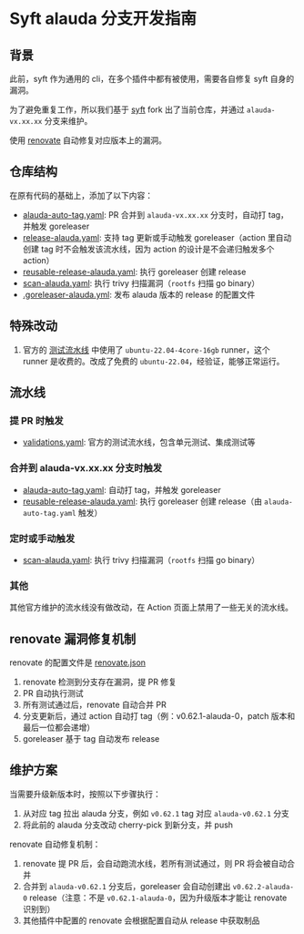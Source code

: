 # Syft alauda 分支开发指南

## 背景

此前，syft 作为通用的 cli，在多个插件中都有被使用，需要各自修复 syft 自身的漏洞。

为了避免重复工作，所以我们基于 [syft](https://github.com/anchore/syft.git) fork 出了当前仓库，并通过 `alauda-vx.xx.xx` 分支来维护。

使用 [renovate](https://gitlab-ce.alauda.cn/devops/tech-research/renovate/-/blob/main/docs/quick-start/0002-quick-start.md) 自动修复对应版本上的漏洞。

## 仓库结构

在原有代码的基础上，添加了以下内容：

- [alauda-auto-tag.yaml](./.github/workflows/alauda-auto-tag.yaml): PR 合并到 `alauda-vx.xx.xx` 分支时，自动打 tag，并触发 goreleaser
- [release-alauda.yaml](./.github/workflows/release-alauda.yaml): 支持 tag 更新或手动触发 goreleaser（action 里自动创建 tag 时不会触发该流水线，因为 action 的设计是不会递归触发多个 action）
- [reusable-release-alauda.yaml](./.github/workflows/reusable-release-alauda.yaml): 执行 goreleaser 创建 release
- [scan-alauda.yaml](.github/workflows/scan-alauda.yaml): 执行 trivy 扫描漏洞（`rootfs` 扫描 go binary）
- [.goreleaser-alauda.yml](.goreleaser-alauda.yml): 发布 alauda 版本的 release 的配置文件

## 特殊改动

1. 官方的 [测试流水线](.github/workflows/validations.yaml) 中使用了 `ubuntu-22.04-4core-16gb` runner，这个 runner 是收费的。改成了免费的 `ubuntu-22.04`，经验证，能够正常运行。

## 流水线

### 提 PR 时触发

- [validations.yaml](.github/workflows/validations.yaml): 官方的测试流水线，包含单元测试、集成测试等

### 合并到 alauda-vx.xx.xx 分支时触发

- [alauda-auto-tag.yaml](.github/workflows/alauda-auto-tag.yaml): 自动打 tag，并触发 goreleaser
- [reusable-release-alauda.yaml](.github/workflows/reusable-release-alauda.yaml): 执行 goreleaser 创建 release（由 `alauda-auto-tag.yaml` 触发）

### 定时或手动触发

- [scan-alauda.yaml](.github/workflows/scan-alauda.yaml): 执行 trivy 扫描漏洞（`rootfs` 扫描 go binary）

### 其他

其他官方维护的流水线没有做改动，在 Action 页面上禁用了一些无关的流水线。

## renovate 漏洞修复机制

renovate 的配置文件是 [renovate.json](https://github.com/AlaudaDevops/trivy/blob/main/renovate.json)

1. renovate 检测到分支存在漏洞，提 PR 修复
2. PR 自动执行测试
3. 所有测试通过后，renovate 自动合并 PR
4. 分支更新后，通过 action 自动打 tag（例：v0.62.1-alauda-0，patch 版本和最后一位都会递增）
5. goreleaser 基于 tag 自动发布 release

## 维护方案

当需要升级新版本时，按照以下步骤执行：

1. 从对应 tag 拉出 alauda 分支，例如 `v0.62.1` tag 对应 `alauda-v0.62.1` 分支
2. 将此前的 alauda 分支改动 cherry-pick 到新分支，并 push

renovate 自动修复机制：
1. renovate 提 PR 后，会自动跑流水线，若所有测试通过，则 PR 将会被自动合并
2. 合并到 `alauda-v0.62.1` 分支后，goreleaser 会自动创建出 `v0.62.2-alauda-0` release（注意：不是 `v0.62.1-alauda-0`，因为升级版本才能让 renovate 识别到）
3. 其他插件中配置的 renovate 会根据配置自动从 release 中获取制品
